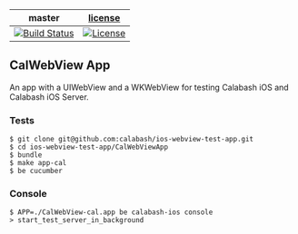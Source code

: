 | master  |  [license](LICENSE) |
|---------|---------------------|
|[![Build Status](https://travis-ci.org/calabash/ios-webview-test-app.svg?branch=master)](https://travis-ci.org/calabash/ios-webview-test-app)| [![License](https://img.shields.io/badge/licence-MIT-blue.svg)](http://opensource.org/licenses/MIT) |

## CalWebView App

An app with a UIWebView and a WKWebView for testing Calabash iOS and Calabash iOS Server.

### Tests

```
$ git clone git@github.com:calabash/ios-webview-test-app.git
$ cd ios-webview-test-app/CalWebViewApp
$ bundle
$ make app-cal
$ be cucumber
```

### Console

```
$ APP=./CalWebView-cal.app be calabash-ios console
> start_test_server_in_background
```
